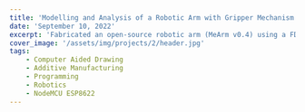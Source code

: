 ```yaml
---
title: 'Modelling and Analysis of a Robotic Arm with Gripper Mechanism'
date: 'September 10, 2022'
excerpt: 'Fabricated an open-source robotic arm (MeArm v0.4) using a FDM 3D printer. Programmed the arm using NodeMCU ESP8266 WiFi SoC and developed a web app to control the arm from a web browser on any device. Also, conducted Forward Kinematic Analysis to compute the position of the end-effector for different joint angle configurations.'
cover_image: '/assets/img/projects/2/header.jpg'
tags:
    - Computer Aided Drawing
    - Additive Manufacturing
    - Programming
    - Robotics
    - NodeMCU ESP8622
---
```

